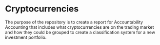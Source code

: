 # Cryptocurrencies
The purpose of the repository is to create a report for Accountability Accounting that includes what cryptocurrencies are on the trading market and how they could be grouped to create a classification system for a new investment portfolio. 
